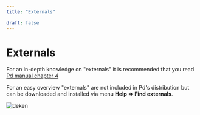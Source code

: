 ```yaml
---
title: "Externals"

draft: false
---
```


# Externals

For an in-depth knowledge on "externals" it is recommended that you read [Pd manual chapter 4](https://msp.ucsd.edu/Pd_documentation/resources/chapter4.htm)

For an easy overview "externals" are not included in Pd's distribution but can be downloaded and installed via menu **Help => Find externals**.

![deken](/img/deken.gif)

